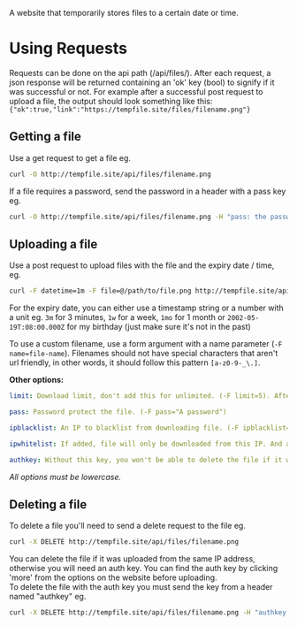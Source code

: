 A website that temporarily stores files to a certain date or time.

# Using Requests
Requests can be done on the api path (/api/files/). After each request, a json response will be returned containing an 'ok' key (bool) to signify if it was successful or not. For example after a successful post request to upload a file, the output should look something like this:  
`{"ok":true,"link":"https://tempfile.site/files/filename.png"}`


## Getting a file
Use a get request to get a file eg.
```bash
curl -O http://tempfile.site/api/files/filename.png
```
If a file requires a password, send the password in a header with a pass key eg. 
```bash
curl -O http://tempfile.site/api/files/filename.png -H "pass: the password"
```

## Uploading a file
Use a post request to upload files with the file and the expiry date / time, eg.
```bash
curl -F datetime=1m -F file=@/path/to/file.png http://tempfile.site/api/files
```
For the expiry date, you can either use a timestamp string or a number with a unit eg. `3m` for 3 minutes, `1w` for a week, `1mo` for 1 month or `2002-05-19T:08:00.000Z` for my birthday (just make sure it's not in the past)

To use a custom filename, use a form argument with a name parameter (`-F name=file-name`). Filenames should not have special characters that aren't url friendly, in other words, it should follow this pattern `[a-z0-9-_\.]`.

**Other options:**
```yaml
limit: Download limit, don't add this for unlimited. (-F limit=5). After this limit, file will be deleted

pass: Password protect the file. (-F pass="A password")

ipblacklist: An IP to blacklist from downloading file. (-F ipblacklist="69.80.31.225"). For more than one IP, use a comma as separator instead of setting another form (-F), eg. -F ipblacklist="68.80.31.225,50.90.30.222"

ipwhitelist: If added, file will only be downloaded from this IP. And as mentioned above, you can seperate by a command if more than one.

authkey: Without this key, you won't be able to delete the file if it was not posted from the same IP. If you don't give a custom authkey parameter, it will be gerenerated for you and returned alongside the file link in response
```
*All options must be lowercase.*
## Deleting a file
To delete a file you'll need to send a delete request to the file eg.
```bash
curl -X DELETE http://tempfile.site/api/files/filename.png
```
You can delete the file if it was uploaded from the same IP address, otherwise you will need an auth key. You can find the auth key by clicking 'more' from the options on the website before uploading.  
To delete the file with the auth key you must send the key from a header named "authkey" eg.
```bash
curl -X DELETE http://tempfile.site/api/files/filename.png -H "authkey: the key"
```
